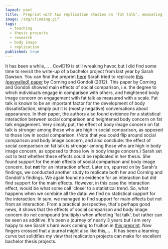 ```yaml
---
layout: post
title:  Preprint with two replication studies on 'fat talk', emanating from a student's BSc. thesis.
image: /img/slimming.gif
tags:
  - teaching
  - thesis projects
  - research
  - body image
  - replication
published: true
---
```


It has been a while,... . CovID19 is still wreaking havoc but I did find some time to revisit the write-up of a bachelor project from last year by Sarah Dawson. You can find the preprint [here](https://psyarxiv.com/a6k2c/) Sarah tried to replicate [this (paywalled) paper](https://www.sciencedirect.com/science/article/pii/S174014451200071X?casa_token=Tpw-rc4qVeQAAAAA:gNUFyOzTh8adYYeWVqdzEI5wDQU2zX2IJP_ERTKXdh97CPk2_cX8RqDAhZq-eWuIkemdrEtTvEs) by Corning and Gondoli (2012). This paper by Corning and Gondoli showed main effects of social comparison, i.e. the degree to which individuals engage in comparison with others, and heightened body image concern on engagement with fat talk as measured with a scale.  Fat talk is known to be an important factor for the development of body dissatisfaction, simply put it is (mostly negative) conversations about appearance. In their paper, the authors also found evidence for a statistical interaction between social comparison and heightened body concern on fat talk engagement. Very simply put, the effect of body image concern on fat talk is stronger among those who are high in social comparison, as opposed to those low in social comparison. (Note that you could flip around social comparison and body image concern, and also conclude: the effect of social comparison on fat talk is stronger among those who are high in body image concern, as opposed to those low in body image concern.)  Sarah set out to test whether these effects could be replicated in her thesis. She found support for the main effects of social comparison and body image concern, but **not** for an interaction effect. Later on, spurred on by Sarah's findings, we conducted another study to replicate both her and Corning and Gondoli's findings. We again found no evidence for an interaction but did find support for the main effects. However, in this case the interaction effect, would be what some call 'close' to a statistical trend. So, what happens when we combine all the data: we find no statistical support for the interaction. In sum, we managed to find support for main effects but not from an interaction. From a practical perspective, that's perhaps good news, it shows that the effects of social comparison and body image concern do not compound (multiply) when affecting 'fat talk', but rather can be seen as additive. It's been a journey of nearly 3 years but I am very happy to see Sarah's hard work coming to fruition in [this preprint](https://psyarxiv.com/a6k2c/). Now fingers crossed that a journal might also like this,... . It has been a learning curve but solidifies my view that replication projects can make for excellent bachelor thesis projects.


